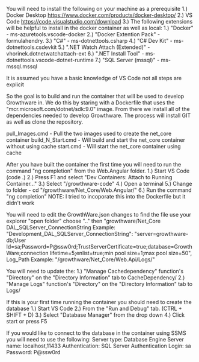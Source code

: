 You will need to install the following on your machine as a prerequisite
    1.) Docker Desktop
            https://www.docker.com/products/docker-desktop/
    2.) VS Code
            https://code.visualstudio.com/download
    3.) The following extensions will be helpful to install in the docker container as well as local:
            1.) "Docker" - ms-azuretools.vscode-docker
            2.) "Docker Extention Pack" - formulahendry.
            3.) "C#" - ms-dotnettools.csharp
            4.) "C# Dev Kit" - ms-dotnettools.csdevkit
            5.) ".NET Watch Attach (Extended)" - vhorinek.dotnetwatchattach-ext
            6.) ".NET Install Tool" - ms-dotnettools.vscode-dotnet-runtime
            7.) "SQL Server (mssql)" - ms-mssql.mssql

It is assumed you have a basic knowledge of VS Code not all steps are explicit

So the goal is to build and run the container that will be used to develop Growthware in.
We do this by staring with a Dockerfile that uses the "mcr.microsoft.com/dotnet/sdk:9.0" image.  From there we install all of the dependencies needed to develop Growthware.
The process will install GIT as well as clone the repository.

pull_Images.cmd - Pull the two images used to create the net_core container
build_N_Start.cmd - Will build and start the net_core container without using cache
start.cmd - Will start the net_core container using cache

After you have built the container the first time you will need to run the command "ng completion" from the Web.Angular folder.
    1.) Start VS Code (code .)
    2.) Press F1 and select "Dev Containers: Attach to Running Container..."
    3.) Select "/growthware-code"
    4.) Open a terminal
    5.) Change to folder - cd "/growthware/Net_Core/Web.Angular/"
    6.) Run the command "ng completion"
NOTE: I tried to incoporate this into the Dockerfile but it didn't work

You will need to edit the GrowthWare.json changes to find the file use your explorer "open folder" choose ".." then "growthware/Net_Core
        DAL_SQLServer_ConnectionString
                Example:
                        "Development_DAL_SQLServer_ConnectionString": "server=growthware-db;User Id=sa;Password=P@ssw0rd;TrustServerCertificate=true;database=GrowthWare;connection lifetime=5;enlist=true;min pool size=1;max pool size=50",
        Log_Path
                Example:
                        "/growthware/Net_Core/Web.Api/Logs/"

You will need to update the: 
        1.) "Manage Cachedependency" function's "Directory" on the "Directory Information" tab to CacheDependency/
        2.) "Manage Logs" function's "Directory" on the "Directory Information" tab to Logs/

If this is your first time running the container you should need to create the database
    1.) Start VS Code
    2.) From the "Run and Debug" tab. (CTRL + SHIFT + D)
    3.) Select "Database Manager" from the drop down
    4.) Click start or press F5

If you would like to connect to the database in the container using SSMS you will need to use the following:
        Server type:    Database Engine
        Server name:    localhost,11433
        Authentication: SQL Server Authentication
        Login:          sa
        Password:       P@ssw0rd